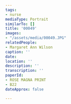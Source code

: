 ```yaml
---
tags:
- nurse
mediaType: Portrait
similarTo: []
title: '00049'
images:
- "/assets/media/00049.JPG"
relatedPeople:
- Margaret Ann Wilson
caption: ''
date: 
location: ''
description: ''
transcription: ''
paperId:
- ROSE MAGNA PRINT
- B22
dateApprox: false

---
```

